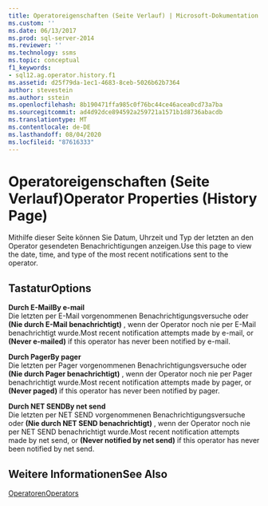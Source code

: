 ```yaml
---
title: Operatoreigenschaften (Seite Verlauf) | Microsoft-Dokumentation
ms.custom: ''
ms.date: 06/13/2017
ms.prod: sql-server-2014
ms.reviewer: ''
ms.technology: ssms
ms.topic: conceptual
f1_keywords:
- sql12.ag.operator.history.f1
ms.assetid: d25f79da-1ec1-4683-8ceb-5026b62b7364
author: stevestein
ms.author: sstein
ms.openlocfilehash: 8b190471ffa985c0f76bc44ce46acea0cd73a7ba
ms.sourcegitcommit: ad4d92dce894592a259721a1571b1d8736abacdb
ms.translationtype: MT
ms.contentlocale: de-DE
ms.lasthandoff: 08/04/2020
ms.locfileid: "87616333"
---
```

# <a name="operator-properties-history-page"></a><span data-ttu-id="c1f5a-102">Operatoreigenschaften (Seite Verlauf)</span><span class="sxs-lookup"><span data-stu-id="c1f5a-102">Operator Properties (History Page)</span></span>
  <span data-ttu-id="c1f5a-103">Mithilfe dieser Seite können Sie Datum, Uhrzeit und Typ der letzten an den Operator gesendeten Benachrichtigungen anzeigen.</span><span class="sxs-lookup"><span data-stu-id="c1f5a-103">Use this page to view the date, time, and type of the most recent notifications sent to the operator.</span></span>  
  
## <a name="options"></a><span data-ttu-id="c1f5a-104">Tastatur</span><span class="sxs-lookup"><span data-stu-id="c1f5a-104">Options</span></span>  
 <span data-ttu-id="c1f5a-105">**Durch E-Mail**</span><span class="sxs-lookup"><span data-stu-id="c1f5a-105">**By e-mail**</span></span>  
 <span data-ttu-id="c1f5a-106">Die letzten per E-Mail vorgenommenen Benachrichtigungsversuche oder **(Nie durch E-Mail benachrichtigt)** , wenn der Operator noch nie per E-Mail benachrichtigt wurde.</span><span class="sxs-lookup"><span data-stu-id="c1f5a-106">Most recent notification attempts made by e-mail, or **(Never e-mailed)** if this operator has never been notified by e-mail.</span></span>  
  
 <span data-ttu-id="c1f5a-107">**Durch Pager**</span><span class="sxs-lookup"><span data-stu-id="c1f5a-107">**By pager**</span></span>  
 <span data-ttu-id="c1f5a-108">Die letzten per Pager vorgenommenen Benachrichtigungsversuche oder **(Nie durch Pager benachrichtigt)** , wenn der Operator noch nie per Pager benachrichtigt wurde.</span><span class="sxs-lookup"><span data-stu-id="c1f5a-108">Most recent notification attempts made by pager, or **(Never paged)** if this operator has never been notified by pager.</span></span>  
  
 <span data-ttu-id="c1f5a-109">**Durch NET SEND**</span><span class="sxs-lookup"><span data-stu-id="c1f5a-109">**By net send**</span></span>  
 <span data-ttu-id="c1f5a-110">Die letzten per NET SEND vorgenommenen Benachrichtigungsversuche oder **(Nie durch NET SEND benachrichtigt)** , wenn der Operator noch nie per NET SEND benachrichtigt wurde.</span><span class="sxs-lookup"><span data-stu-id="c1f5a-110">Most recent notification attempts made by net send, or **(Never notified by net send)** if this operator has never been notified by net send.</span></span>  
  
## <a name="see-also"></a><span data-ttu-id="c1f5a-111">Weitere Informationen</span><span class="sxs-lookup"><span data-stu-id="c1f5a-111">See Also</span></span>  
 [<span data-ttu-id="c1f5a-112">Operatoren</span><span class="sxs-lookup"><span data-stu-id="c1f5a-112">Operators</span></span>](operators.md)  
  
  
